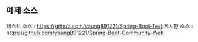 
## 예제 소스
테스트 소스 : https://github.com/young891221/Spring-Boot-Test
게시판 소스 : https://github.com/young891221/Spring-Boot-Community-Web
